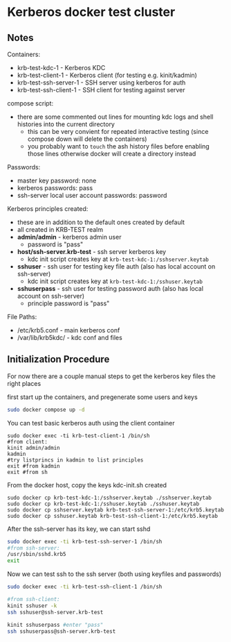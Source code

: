# Kerberos docker test cluster

## Notes

Containers:
- krb-test-kdc-1 - Kerberos KDC
- krb-test-client-1 - Kerberos client (for testing e.g. kinit/kadmin)
- krb-test-ssh-server-1 - SSH server using kerberos for auth
- krb-test-ssh-client-1 - SSH client for testing against server

compose script:
- there are some commented out lines for mounting kdc logs and shell histories into the current directory
  - this can be very convient for repeated interactive testing (since compose down will delete the containers)
  - you probably want to `touch` the ash history files before enabling those lines otherwise docker will create a directory instead

Passwords:
- master key password: none
- kerberos passwords: pass
- ssh-server local user account passwords: password

Kerberos principles created:
- these are in addition to the default ones created by default
- all created in KRB-TEST realm
- **admin/admin** - kerberos admin user
  - password is "pass"
- **host/ssh-server.krb-test** - ssh server kerberos key
  - kdc init script creates key at `krb-test-kdc-1:/sshserver.keytab`
- **sshuser** - ssh user for testing key file auth (also has local account on ssh-server)
  - kdc init script creates key at `krb-test-kdc-1:/sshuser.keytab`
- **sshuserpass** - ssh user for testing password auth (also has local account on ssh-server)
  - principle password is "pass"

File Paths:
- /etc/krb5.conf - main kerberos conf
- /var/lib/krb5kdc/ - kdc conf and files


## Initialization Procedure

For now there are a couple manual steps to get the kerberos key files the right places


first start up the containers, and pregenerate some users and keys

```bash
sudo docker compose up -d
```


You can test basic kerberos auth using the client container
```
sudo docker exec -ti krb-test-client-1 /bin/sh
#from client:
kinit admin/admin
kadmin
#try listprincs in kadmin to list principles
exit #from kadmin
exit #from sh
```


From the docker host, copy the keys kdc-init.sh created
```
sudo docker cp krb-test-kdc-1:/sshserver.keytab ./sshserver.keytab
sudo docker cp krb-test-kdc-1:/sshuser.keytab ./sshuser.keytab
sudo docker cp sshserver.keytab krb-test-ssh-server-1:/etc/krb5.keytab
sudo docker cp sshuser.keytab krb-test-ssh-client-1:/etc/krb5.keytab
```

After the ssh-server has its key, we can start sshd

```bash
sudo docker exec -ti krb-test-ssh-server-1 /bin/sh
#from ssh-server:
/usr/sbin/sshd.krb5
exit
```

Now we can test ssh to the ssh server (both using keyfiles and passwords)

```bash
sudo docker exec -ti krb-test-ssh-client-1 /bin/sh

#from ssh-client:
kinit sshuser -k
ssh sshuser@ssh-server.krb-test

kinit sshuserpass #enter "pass"
ssh sshuserpass@ssh-server.krb-test
```

